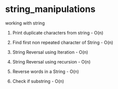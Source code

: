# string_manipulations
working with string

1. Print duplicate characters from string  - O(n)

2. Find first non repeated character of String  - O(n)

3. String Reversal using Iteration - O(n)

4. String Reversal using recursion - O(n)

5. Reverse words in a String - O(n)

6. Check if substring - O(n)

